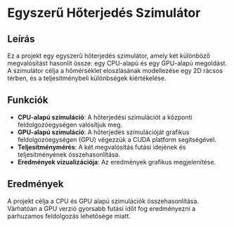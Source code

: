 # Egyszerű Hőterjedés Szimulátor

## Leírás

Ez a projekt egy egyszerű hőterjedés szimulátor, amely két különböző megvalósítást hasonlít össze: egy CPU-alapú és egy GPU-alapú megoldást. A szimulátor célja a hőmérséklet eloszlásának modellezése egy 2D rácsos térben, és a teljesítménybeli különbségek kiértékelése.

## Funkciók

- **CPU-alapú szimuláció**: A hőterjedési szimulációt a központi feldolgozóegységen valósítjuk meg.
- **GPU-alapú szimuláció**: A hőterjedés szimulációját grafikus feldolgozóegységen (GPU) végezzük a CUDA platform segítségével.
- **Teljesítménymérés**: A két megvalósítás futási idejének és teljesítményének összehasonlítása.
- **Eredmények vizualizációja**: Az eredmények grafikus megjelenítése.

## Eredmények

A projekt célja a CPU és GPU alapú szimulációk összehasonlítása. Várhatóan a GPU verzió gyorsabb futási időt fog eredményezni a párhuzamos feldolgozás lehetősége miatt.
